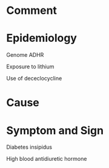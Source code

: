 # Comment

# Epidemiology

Genome ADHR

Exposure to lithium

Use of dececlocycline

# Cause

# Symptom and Sign

Diabetes insipidus

High blood antidiuretic hormone
